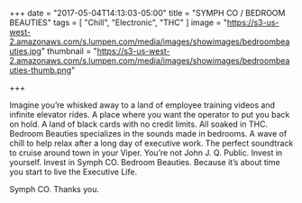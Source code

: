 +++
date = "2017-05-04T14:13:03-05:00"
title = "SYMPH CO / BEDROOM BEAUTIES"
tags = [ "Chill", "Electronic", "THC" ]
image = "https://s3-us-west-2.amazonaws.com/s.lumpen.com/media/images/showimages/bedroombeauties.jpg"
thumbnail = "https://s3-us-west-2.amazonaws.com/s.lumpen.com/media/images/showimages/bedroombeauties-thumb.png"

+++

Imagine you’re whisked away to a land of employee training videos and infinite elevator rides. A place where you want the operator to put you back on hold. A land of black cards with no credit limits. All soaked in THC. Bedroom Beauties specializes in the sounds made in bedrooms. A wave of chill to help relax after a long day of executive work. The perfect soundtrack to cruise around town in your Viper. You’re not John J. Q. Public. Invest in yourself. Invest in Symph CO. Bedroom Beauties. Because it’s about time you start to live the Executive Life.

Symph CO. Thanks you.
